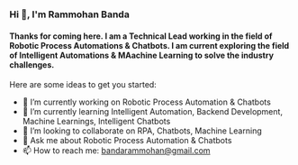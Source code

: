 ### Hi 👋, I'm Rammohan Banda
#### Thanks for coming here. I am a Technical Lead working in the field of Robotic Process Automations & Chatbots. I am current exploring the field of Intelligent Automations & MAachine Learning to solve the industry challenges.

<!--
**Rammohan91/Rammohan91** is a ✨ _special_ ✨ repository because its `README.md` (this file) appears on your GitHub profile.
-->
Here are some ideas to get you started:

- 🔭 I’m currently working on Robotic Process Automation & Chatbots
- 🌱 I’m currently learning Intelligent Automation, Backend Development, Machine Learnings, Intelligent Chatbots
- 👯 I’m looking to collaborate on RPA, Chatbots, Machine Learning
- 💬 Ask me about Robotic Process Automation & Chatbots
- 📫 How to reach me: bandarammohan@gmail.com
<!--- 🤔 I’m looking for help with ...-->
<!--- 😄 Pronouns: ...-->
<!--- ⚡ Fun fact: ...-->

